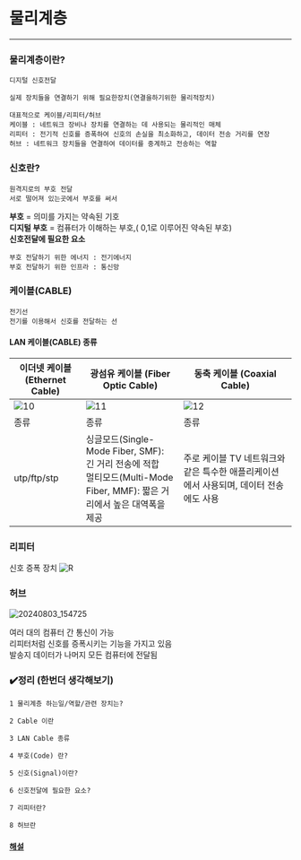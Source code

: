 # 물리계층
----------------
### 물리계층이란?
```
디지털 신호전달

실제 장치들을 연결하기 위해 필요한장치(연결을하기위한 물리적장치)

대표적으로 케이블/리피터/허브
케이블 : 네트워크 장비나 장치를 연결하는 데 사용되는 물리적인 매체
리피터 : 전기적 신호를 증폭하여 신호의 손실을 최소화하고, 데이터 전송 거리를 연장
허브 : 네트워크 장치들을 연결하여 데이터를 중계하고 전송하는 역할

```
### 신호란?
```
원격지로의 부호 전달
서로 떨어져 있는곳에서 부호를 써서
```
**부호**  = 의미를 가지는 약속된 기호<br>
**디지털 부호** =  컴퓨터가 이해하는 부호,( 0,1로 이루어진 약속된 부호)<br>
**신호전달에 필요한 요소**
```
부호 전달하기 위한 에너지 : 전기에너지
부호 전달하기 위한 인프라 : 통신망
```




### 케이블(CABLE)
```
전기선
전기를 이용해서 신호를 전달하는 선
```
#### LAN 케이블(CABLE) 종류
|이더넷 케이블 (Ethernet Cable)|광섬유 케이블 (Fiber Optic Cable)|동축 케이블 (Coaxial Cable)|
|-|-|-|
|![10](https://github.com/user-attachments/assets/052e01d4-3864-47de-8988-8f3b1950a497)|![11](https://github.com/user-attachments/assets/ed853c31-97bd-4240-a174-91e9a70b763f)|![12](https://github.com/user-attachments/assets/2ead616b-74a2-4b0d-9a6f-d383373c048d)|
|종류|종류|종류|
|utp/ftp/stp|싱글모드(Single-Mode Fiber, SMF): 긴 거리 전송에 적합<br>멀티모드(Multi-Mode Fiber, MMF): 짧은 거리에서 높은 대역폭을 제공|주로 케이블 TV 네트워크와 같은 특수한 애플리케이션에서 사용되며, 데이터 전송에도 사용|

### 리피터
신호 증폭 장치
![R](https://github.com/user-attachments/assets/a7946830-728c-4da1-9853-bcee26fcad7f)

### 허브
![20240803_154725](https://github.com/user-attachments/assets/3d3d9393-6c05-4c00-90c7-6ac2f54733d5)

여러 대의 컴퓨터 간 통신이 가능<br>
리피터처럼 신호를 증폭시키는 기능을 가지고 있음<br>
발송지 데이터가 나머지 모든 컴퓨터에 전달됨<br>

### ✔️정리 (한번더 생각해보기)
```
1 물리계층 하는일/역할/관련 장치는?

2 Cable 이란

3 LAN Cable 종류

4 부호(Code) 란?

5 신호(Signal)이란?

6 신호전달에 필요한 요소?

7 리피터란?

8 허브란
```
#### [해설](.)
